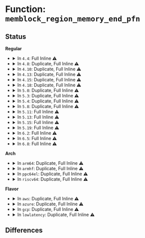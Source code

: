 # Function: <code>memblock_region_memory_end_pfn</code>

## Status
<b>Regular</b>
<ul>
<li>
<details>
<summary>In <code>4.4</code>: Full Inline ⚠️</summary>

**Collision:** Unique Static

**Inline:** Full

**Transformation:** False

**Instances:**

```
In mm/memblock.c (0)
Location: include/linux/memblock.h:366
Inline: True
```
</details>
</li>
<li>
<details>
<summary>In <code>4.8</code>: Duplicate, Full Inline ⚠️</summary>

**Collision:** Static Duplication

**Inline:** Full

**Transformation:** False

**Instances:**

```
In mm/page_alloc.c (ffffffff81897acb)
Location: include/linux/memblock.h:382
Inline: True
Inline callers:
  - mm/page_alloc.c:free_area_init_node
  - mm/page_alloc.c:memmap_init_zone
  - mm/page_alloc.c:memmap_init_zone
  - mm/page_alloc.c:memmap_init_zone
```
```
In mm/memblock.c (ffffffff81fb51e2)
Location: include/linux/memblock.h:382
Inline: True
Inline callers:
  - mm/memblock.c:memblock_mem_size
```
</details>
</li>
<li>
<details>
<summary>In <code>4.10</code>: Duplicate, Full Inline ⚠️</summary>

**Collision:** Static Duplication

**Inline:** Full

**Transformation:** False

**Instances:**

```
In mm/page_alloc.c (ffffffff818cbee7)
Location: include/linux/memblock.h:383
Inline: True
Inline callers:
  - mm/page_alloc.c:free_area_init_node
  - mm/page_alloc.c:memmap_init_zone
  - mm/page_alloc.c:memmap_init_zone
  - mm/page_alloc.c:memmap_init_zone
```
```
In mm/memblock.c (ffffffff81ff1bc3)
Location: include/linux/memblock.h:383
Inline: True
Inline callers:
  - mm/memblock.c:memblock_mem_size
```
</details>
</li>
<li>
<details>
<summary>In <code>4.13</code>: Duplicate, Full Inline ⚠️</summary>

**Collision:** Static Duplication

**Inline:** Full

**Transformation:** False

**Instances:**

```
In mm/page_alloc.c (ffffffff8190345d)
Location: include/linux/memblock.h:364
Inline: True
Inline callers:
  - mm/page_alloc.c:free_area_init_node
  - mm/page_alloc.c:memmap_init_zone
  - mm/page_alloc.c:memmap_init_zone
  - mm/page_alloc.c:memmap_init_zone
```
```
In mm/memblock.c (ffffffff820d40f9)
Location: include/linux/memblock.h:364
Inline: True
Inline callers:
  - mm/memblock.c:memblock_mem_size
```
</details>
</li>
<li>
<details>
<summary>In <code>4.15</code>: Duplicate, Full Inline ⚠️</summary>

**Collision:** Static Duplication

**Inline:** Full

**Transformation:** False

**Instances:**

```
In mm/page_alloc.c (ffffffff8198d36d)
Location: include/linux/memblock.h:379
Inline: True
Inline callers:
  - mm/page_alloc.c:free_area_init_node
  - mm/page_alloc.c:memmap_init_zone
  - mm/page_alloc.c:memmap_init_zone
  - mm/page_alloc.c:memmap_init_zone
```
```
In mm/memblock.c (ffffffff826dcb9c)
Location: include/linux/memblock.h:379
Inline: True
Inline callers:
  - mm/memblock.c:memblock_mem_size
```
</details>
</li>
<li>
<details>
<summary>In <code>4.18</code>: Duplicate, Full Inline ⚠️</summary>

**Collision:** Static Duplication

**Inline:** Full

**Transformation:** False

**Instances:**

```
In mm/page_alloc.c (ffffffff819e9c33)
Location: include/linux/memblock.h:382
Inline: True
Inline callers:
  - mm/page_alloc.c:free_area_init_node
  - mm/page_alloc.c:memmap_init_zone
  - mm/page_alloc.c:memmap_init_zone
  - mm/page_alloc.c:memmap_init_zone
```
```
In mm/memblock.c (ffffffff827070d4)
Location: include/linux/memblock.h:382
Inline: True
Inline callers:
  - mm/memblock.c:memblock_mem_size
```
</details>
</li>
<li>
<details>
<summary>In <code>5.0</code>: Duplicate, Full Inline ⚠️</summary>

**Collision:** Static Duplication

**Inline:** Full

**Transformation:** False

**Instances:**

```
In mm/page_alloc.c (ffffffff81a250dc)
Location: include/linux/memblock.h:514
Inline: True
Inline callers:
  - mm/page_alloc.c:memmap_init_zone
  - mm/page_alloc.c:memmap_init_zone
  - mm/page_alloc.c:memmap_init_zone
  - mm/page_alloc.c:free_area_init_node
```
```
In mm/memblock.c (ffffffff828be2f4)
Location: include/linux/memblock.h:514
Inline: True
Inline callers:
  - mm/memblock.c:memblock_mem_size
```
```
In mm/sparse.c (ffffffff828bfcad)
Location: include/linux/memblock.h:514
Inline: True
Inline callers:
  - mm/sparse.c:memblocks_present
```
</details>
</li>
<li>
<details>
<summary>In <code>5.3</code>: Duplicate, Full Inline ⚠️</summary>

**Collision:** Static Duplication

**Inline:** Full

**Transformation:** False

**Instances:**

```
In mm/page_alloc.c (ffffffff81a95511)
Location: include/linux/memblock.h:497
Inline: True
Inline callers:
  - mm/page_alloc.c:memmap_init_zone
  - mm/page_alloc.c:memmap_init_zone
  - mm/page_alloc.c:memmap_init_zone
  - mm/page_alloc.c:free_area_init_node
```
```
In mm/memblock.c (ffffffff828d74c1)
Location: include/linux/memblock.h:497
Inline: True
Inline callers:
  - mm/memblock.c:memblock_mem_size
```
```
In mm/sparse.c (ffffffff828d9015)
Location: include/linux/memblock.h:497
Inline: True
Inline callers:
  - mm/sparse.c:memblocks_present
```
</details>
</li>
<li>
<details>
<summary>In <code>5.4</code>: Duplicate, Full Inline ⚠️</summary>

**Collision:** Static Duplication

**Inline:** Full

**Transformation:** False

**Instances:**

```
In mm/page_alloc.c (ffffffff81accdf4)
Location: include/linux/memblock.h:497
Inline: True
Inline callers:
  - mm/page_alloc.c:memmap_init_zone
  - mm/page_alloc.c:memmap_init_zone
  - mm/page_alloc.c:memmap_init_zone
  - mm/page_alloc.c:free_area_init_node
```
```
In mm/memblock.c (ffffffff828df932)
Location: include/linux/memblock.h:497
Inline: True
Inline callers:
  - mm/memblock.c:memblock_mem_size
```
```
In mm/sparse.c (ffffffff828e1468)
Location: include/linux/memblock.h:497
Inline: True
Inline callers:
  - mm/sparse.c:memblocks_present
```
</details>
</li>
<li>
<details>
<summary>In <code>5.8</code>: Duplicate, Full Inline ⚠️</summary>

**Collision:** Static Duplication

**Inline:** Full

**Transformation:** False

**Instances:**

```
In mm/page_alloc.c (ffffffff82cfbc60)
Location: include/linux/memblock.h:503
Inline: True
Inline callers:
  - mm/page_alloc.c:zone_absent_pages_in_node
  - mm/page_alloc.c:memmap_init_zone
  - mm/page_alloc.c:memmap_init_zone
  - mm/page_alloc.c:memmap_init_zone
```
```
In mm/memblock.c (ffffffff82cfceee)
Location: include/linux/memblock.h:503
Inline: True
Inline callers:
  - mm/memblock.c:memblock_mem_size
```
```
In mm/sparse.c (ffffffff82cfea8c)
Location: include/linux/memblock.h:503
Inline: True
Inline callers:
  - mm/sparse.c:memblocks_present
```
</details>
</li>
<li>
<details>
<summary>In <code>5.11</code>: Full Inline ⚠️</summary>

**Collision:** Unique Static

**Inline:** Full

**Transformation:** False

**Instances:**

```
In mm/page_alloc.c (ffffffff82fe8680)
Location: include/linux/memblock.h:529
Inline: True
Inline callers:
  - mm/page_alloc.c:zone_absent_pages_in_node
  - mm/page_alloc.c:memmap_init_zone
  - mm/page_alloc.c:memmap_init_zone
  - mm/page_alloc.c:memmap_init_zone
```
</details>
</li>
<li>
<details>
<summary>In <code>5.13</code>: Full Inline ⚠️</summary>

**Collision:** Unique Static

**Inline:** Full

**Transformation:** False

**Instances:**

```
In mm/page_alloc.c (ffffffff831f318d)
Location: include/linux/memblock.h:529
Inline: True
Inline callers:
  - mm/page_alloc.c:free_area_init_node
  - mm/page_alloc.c:memmap_init_range
  - mm/page_alloc.c:memmap_init_range
  - mm/page_alloc.c:memmap_init_range
```
</details>
</li>
<li>
<details>
<summary>In <code>5.15</code>: Full Inline ⚠️</summary>

**Collision:** Unique Static

**Inline:** Full

**Transformation:** False

**Instances:**

```
In mm/page_alloc.c (ffffffff832d91ec)
Location: include/linux/memblock.h:530
Inline: True
Inline callers:
  - mm/page_alloc.c:free_area_init_node
  - mm/page_alloc.c:memmap_init_range
  - mm/page_alloc.c:memmap_init_range
  - mm/page_alloc.c:memmap_init_range
```
</details>
</li>
<li>
<details>
<summary>In <code>5.19</code>: Full Inline ⚠️</summary>

**Collision:** Unique Static

**Inline:** Full

**Transformation:** False

**Instances:**

```
In mm/page_alloc.c (ffffffff8348e0eb)
Location: include/linux/memblock.h:529
Inline: True
Inline callers:
  - mm/page_alloc.c:free_area_init_node
  - mm/page_alloc.c:memmap_init_range
  - mm/page_alloc.c:memmap_init_range
  - mm/page_alloc.c:memmap_init_range
```
</details>
</li>
<li>
<details>
<summary>In <code>6.2</code>: Full Inline ⚠️</summary>

**Collision:** Unique Static

**Inline:** Full

**Transformation:** False

**Instances:**

```
In mm/page_alloc.c (ffffffff83ebfe8b)
Location: include/linux/memblock.h:529
Inline: True
Inline callers:
  - mm/page_alloc.c:zone_absent_pages_in_node
  - mm/page_alloc.c:memmap_init_range
  - mm/page_alloc.c:memmap_init_range
  - mm/page_alloc.c:memmap_init_range
```
</details>
</li>
<li>
<details>
<summary>In <code>6.5</code>: Full Inline ⚠️</summary>

**Collision:** Unique Static

**Inline:** Full

**Transformation:** False

**Instances:**

```
In mm/mm_init.c (ffffffff836e0d31)
Location: include/linux/memblock.h:528
Inline: True
Inline callers:
  - mm/mm_init.c:calculate_node_totalpages
  - mm/mm_init.c:memmap_init_range
  - mm/mm_init.c:memmap_init_range
  - mm/mm_init.c:memmap_init_range
```
</details>
</li>
<li>
<details>
<summary>In <code>6.8</code>: Full Inline ⚠️</summary>

**Collision:** Unique Static

**Inline:** Full

**Transformation:** False

**Instances:**

```
In mm/mm_init.c (ffffffff83913631)
Location: include/linux/memblock.h:540
Inline: True
Inline callers:
  - mm/mm_init.c:calculate_node_totalpages
  - mm/mm_init.c:memmap_init_range
  - mm/mm_init.c:memmap_init_range
  - mm/mm_init.c:memmap_init_range
```
</details>
</li>
</ul>
<b>Arch</b>
<ul>
<li>
<details>
<summary>In <code>arm64</code>: Duplicate, Full Inline ⚠️</summary>

**Collision:** Static Duplication

**Inline:** Full

**Transformation:** False

**Instances:**

```
In arch/arm64/kernel/setup.c (ffff80001143439c)
Location: include/linux/memblock.h:497
Inline: True
Inline callers:
  - arch/arm64/kernel/setup.c:setup_arch
```
```
In mm/page_alloc.c (ffff800010d9fd7c)
Location: include/linux/memblock.h:497
Inline: True
Inline callers:
  - mm/page_alloc.c:memmap_init_zone
  - mm/page_alloc.c:memmap_init_zone
  - mm/page_alloc.c:memmap_init_zone
  - mm/page_alloc.c:free_area_init_node
```
```
In mm/memblock.c (0)
Location: include/linux/memblock.h:497
Inline: True
Inline callers:
  - mm/memblock.c:memblock_mem_size
```
```
In mm/sparse.c (0)
Location: include/linux/memblock.h:497
Inline: True
Inline callers:
  - mm/sparse.c:memblocks_present
```
</details>
</li>
<li>
<details>
<summary>In <code>armhf</code>: Duplicate, Full Inline ⚠️</summary>

**Collision:** Static Duplication

**Inline:** Full

**Transformation:** False

**Instances:**

```
In arch/arm/kernel/setup.c (c1504a90)
Location: include/linux/memblock.h:497
Inline: True
Inline callers:
  - arch/arm/kernel/setup.c:setup_arch
```
```
In arch/arm/mm/init.c (c1507848)
Location: include/linux/memblock.h:497
Inline: True
Inline callers:
  - arch/arm/mm/init.c:mem_init
  - arch/arm/mm/init.c:mem_init
  - arch/arm/mm/init.c:bootmem_init
```
```
In mm/memblock.c (0)
Location: include/linux/memblock.h:497
Inline: True
Inline callers:
  - mm/memblock.c:memblock_mem_size
```
</details>
</li>
<li>
<details>
<summary>In <code>ppc64el</code>: Duplicate, Full Inline ⚠️</summary>

**Collision:** Static Duplication

**Inline:** Full

**Transformation:** False

**Instances:**

```
In arch/powerpc/kernel/fadump.c (c00000000004c0ac)
Location: include/linux/memblock.h:497
Inline: True
Inline callers:
  - arch/powerpc/kernel/fadump.c:fadump_release_reserved_area
```
```
In arch/powerpc/mm/numa.c (c00000000135773c)
Location: include/linux/memblock.h:497
Inline: True
Inline callers:
  - arch/powerpc/mm/numa.c:mem_topology_setup
```
```
In arch/powerpc/kvm/book3s_hv_builtin.c (c0000000013651a8)
Location: include/linux/memblock.h:497
Inline: True
Inline callers:
  - arch/powerpc/kvm/book3s_hv_builtin.c:kvm_cma_reserve
```
```
In mm/page_alloc.c (c000000000eec8bc)
Location: include/linux/memblock.h:497
Inline: True
Inline callers:
  - mm/page_alloc.c:memmap_init_zone
  - mm/page_alloc.c:memmap_init_zone
  - mm/page_alloc.c:memmap_init_zone
  - mm/page_alloc.c:free_area_init_node
```
```
In mm/memblock.c (c0000000013821bc)
Location: include/linux/memblock.h:497
Inline: True
Inline callers:
  - mm/memblock.c:memblock_mem_size
```
```
In mm/sparse.c (c000000001384670)
Location: include/linux/memblock.h:497
Inline: True
Inline callers:
  - mm/sparse.c:memblocks_present
```
</details>
</li>
<li>
<details>
<summary>In <code>riscv64</code>: Duplicate, Full Inline ⚠️</summary>

**Collision:** Static Duplication

**Inline:** Full

**Transformation:** False

**Instances:**

```
In arch/riscv/mm/init.c (ffffffe000003c70)
Location: include/linux/memblock.h:497
Inline: True
Inline callers:
  - arch/riscv/mm/init.c:setup_bootmem
```
```
In mm/page_alloc.c (ffffffe00004714c)
Location: include/linux/memblock.h:497
Inline: True
Inline callers:
  - mm/page_alloc.c:memmap_init_zone
  - mm/page_alloc.c:memmap_init_zone
  - mm/page_alloc.c:memmap_init_zone
  - mm/page_alloc.c:free_area_init_node
```
```
In mm/memblock.c (ffffffe000017058)
Location: include/linux/memblock.h:497
Inline: True
Inline callers:
  - mm/memblock.c:memblock_mem_size
```
```
In mm/sparse.c (ffffffe000018762)
Location: include/linux/memblock.h:497
Inline: True
Inline callers:
  - mm/sparse.c:memblocks_present
```
</details>
</li>
</ul>
<b>Flavor</b>
<ul>
<li>
<details>
<summary>In <code>aws</code>: Duplicate, Full Inline ⚠️</summary>

**Collision:** Static Duplication

**Inline:** Full

**Transformation:** False

**Instances:**

```
In mm/page_alloc.c (ffffffff81a6bc64)
Location: include/linux/memblock.h:497
Inline: True
Inline callers:
  - mm/page_alloc.c:memmap_init_zone
  - mm/page_alloc.c:memmap_init_zone
  - mm/page_alloc.c:memmap_init_zone
  - mm/page_alloc.c:free_area_init_node
```
```
In mm/memblock.c (ffffffff828c87e6)
Location: include/linux/memblock.h:497
Inline: True
Inline callers:
  - mm/memblock.c:memblock_mem_size
```
```
In mm/sparse.c (ffffffff828ca31c)
Location: include/linux/memblock.h:497
Inline: True
Inline callers:
  - mm/sparse.c:memblocks_present
```
</details>
</li>
<li>
<details>
<summary>In <code>azure</code>: Duplicate, Full Inline ⚠️</summary>

**Collision:** Static Duplication

**Inline:** Full

**Transformation:** False

**Instances:**

```
In mm/page_alloc.c (ffffffff81a281ab)
Location: include/linux/memblock.h:497
Inline: True
Inline callers:
  - mm/page_alloc.c:memmap_init_zone
  - mm/page_alloc.c:memmap_init_zone
  - mm/page_alloc.c:memmap_init_zone
  - mm/page_alloc.c:free_area_init_node
```
```
In mm/memblock.c (ffffffff828c0f0b)
Location: include/linux/memblock.h:497
Inline: True
Inline callers:
  - mm/memblock.c:memblock_mem_size
```
```
In mm/sparse.c (ffffffff828c2a41)
Location: include/linux/memblock.h:497
Inline: True
Inline callers:
  - mm/sparse.c:memblocks_present
```
</details>
</li>
<li>
<details>
<summary>In <code>gcp</code>: Duplicate, Full Inline ⚠️</summary>

**Collision:** Static Duplication

**Inline:** Full

**Transformation:** False

**Instances:**

```
In mm/page_alloc.c (ffffffff81ad8074)
Location: include/linux/memblock.h:497
Inline: True
Inline callers:
  - mm/page_alloc.c:memmap_init_zone
  - mm/page_alloc.c:memmap_init_zone
  - mm/page_alloc.c:memmap_init_zone
  - mm/page_alloc.c:free_area_init_node
```
```
In mm/memblock.c (ffffffff828db566)
Location: include/linux/memblock.h:497
Inline: True
Inline callers:
  - mm/memblock.c:memblock_mem_size
```
```
In mm/sparse.c (ffffffff828dd09c)
Location: include/linux/memblock.h:497
Inline: True
Inline callers:
  - mm/sparse.c:memblocks_present
```
</details>
</li>
<li>
<details>
<summary>In <code>lowlatency</code>: Duplicate, Full Inline ⚠️</summary>

**Collision:** Static Duplication

**Inline:** Full

**Transformation:** False

**Instances:**

```
In mm/page_alloc.c (ffffffff81ae4534)
Location: include/linux/memblock.h:497
Inline: True
Inline callers:
  - mm/page_alloc.c:memmap_init_zone
  - mm/page_alloc.c:memmap_init_zone
  - mm/page_alloc.c:memmap_init_zone
  - mm/page_alloc.c:free_area_init_node
```
```
In mm/memblock.c (ffffffff828e0987)
Location: include/linux/memblock.h:497
Inline: True
Inline callers:
  - mm/memblock.c:memblock_mem_size
```
```
In mm/sparse.c (ffffffff828e24b3)
Location: include/linux/memblock.h:497
Inline: True
Inline callers:
  - mm/sparse.c:memblocks_present
```
</details>
</li>
</ul>

## Differences
